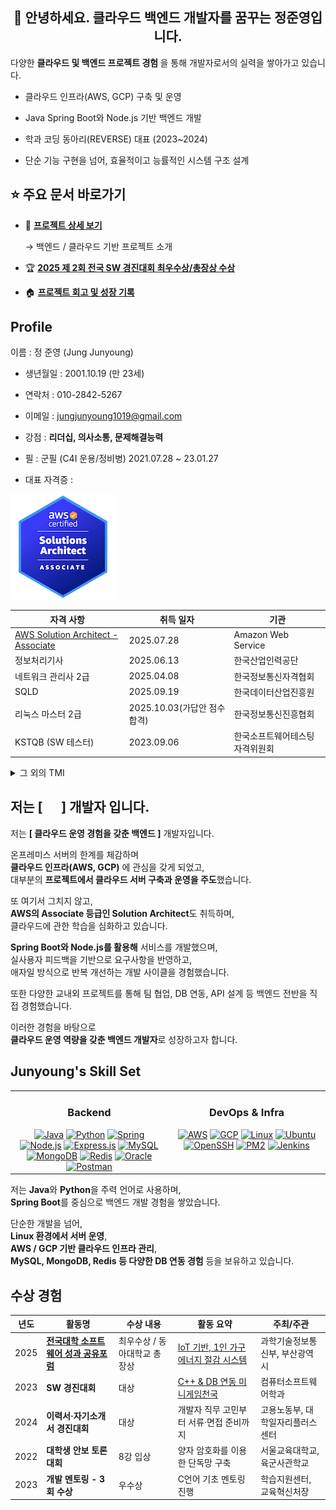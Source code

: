 ## <div align="center">👋 안녕하세요. 클라우드 백엔드 개발자를 꿈꾸는 정준영입니다.</div>

다양한 <strong>클라우드 및 백엔드 프로젝트 경험 </strong>을 통해 개발자로서의 실력을 쌓아가고 있습니다.

<div>

- 클라우드 인프라(AWS, GCP) 구축 및 운영  

- Java Spring Boot와 Node.js 기반 백엔드 개발  

- 학과 코딩 동아리(REVERSE) 대표 (2023~2024)  

- 단순 기능 구현을 넘어, 효율적이고 능률적인 시스템 구조 설계

</div>


## ⭐ 주요 문서 바로가기

- 📂 **[프로젝트 상세 보기](./PROJECT.md)**
  
  → 백엔드 / 클라우드 기반 프로젝트 소개

- 🏆 **[2025 제 2회 전국 SW 경진대회 최우수상/총장상 수상](https://velog.io/@junyoung011019/swforum)**

- 🏠 **[프로젝트 회고 및 성장 기록](https://velog.io/@junyoung011019/posts)**

## Profile
이름 : 정 준영 (Jung Junyoung)

  - 생년월일 : 2001.10.19 (만 23세)
  - 연락처 : 010-2842-5267
  - 이메일 : jungjunyoung1019@gmail.com
  - 강점 : **리더십, 의사소통, 문제해결능력**
  - 필 : 군필 (C4I 운용/정비병) 2021.07.28 ~ 23.01.27

  - 대표 자격증 :

![SAA 뱃지](aws-certified-solutions-architect-associate.png)

| 자격 사항                              | 취득 일자     | 기관                         |
|---------------------------------------|--------------|------------------------------|
| [AWS Solution Architect - Associate](https://velog.io/@junyoung011019/AWS-Solutions-Architect-Associate-SAA)    | 2025.07.28   | Amazon Web Service           |
| 정보처리기사                           | 2025.06.13   | 한국산업인력공단              |
| 네트워크 관리사 2급                    | 2025.04.08   | 한국정보통신자격협회          |
| SQLD                    | 2025.09.19   | 한국데이터산업진흥원          |
| 리눅스 마스터 2급                    | 2025.10.03(가답안 점수 합격)   | 한국정보통신진흥협회          |
| KSTQB (SW 테스터)                     | 2023.09.06   | 한국소프트웨어테스팅자격위원회 |
    
    

  <details>
    <summary>그 외의 TMI</summary>

  - 취미 : 코딩 유튜브(코딩애플, 노마드 코더 등), 음악 감상, 지도 탐색
  - 특기 : 논리적 토론, 무엇이든 정리
  - MBTI : ENFP 

  </details>

## 저는 [&nbsp; &nbsp;&nbsp;&nbsp; ] 개발자 입니다.

저는 <strong>[ 클라우드 운영 경험을 갖춘 백엔드 ]</strong> 개발자입니다.

온프레미스 서버의 한계를 체감하며  <br>
**클라우드 인프라(AWS, GCP)** 에 관심을 갖게 되었고,  
대부분의 **프로젝트에서 클라우드 서버 구축과 운영을 주도**했습니다.

또 여기서 그치지 않고, <br>
**AWS의 Associate 등급인 Solution Architect**도 취득하며, <br>
클라우드에 관한 학습을 심화하고 있습니다.

**Spring Boot와 Node.js를 활용해** 서비스를 개발했으며,  
실사용자 피드백을 기반으로 요구사항을 반영하고,  
애자일 방식으로 반복 개선하는 개발 사이클을 경험했습니다.

또한 다양한 교내외 프로젝트를 통해 팀 협업, DB 연동, API 설계 등 백엔드 전반을 직접 경험했습니다.

이러한 경험을 바탕으로  
<strong>클라우드 운영 역량을 갖춘 백엔드 개발자</strong>로 성장하고자 합니다.

## Junyoung's Skill Set  

<table><tr>
<td valign="top" width="50%">

<h3 align="center">Backend</h3>
<div align="center">  
<a href="https://www.java.com/" target="_blank"><img src="https://profilinator.rishav.dev/skills-assets/java-original-wordmark.svg" alt="Java" height="50" /></a>  
<a href="https://www.python.org/" target="_blank"><img src="https://profilinator.rishav.dev/skills-assets/python-original.svg" alt="Python" height="50" /></a>  
<a href="https://spring.io/" target="_blank"><img src="https://profilinator.rishav.dev/skills-assets/springio-icon.svg" alt="Spring" height="50" /></a>  
<a href="https://nodejs.org/" target="_blank"><img src="https://profilinator.rishav.dev/skills-assets/nodejs-original-wordmark.svg" alt="Node.js" height="50" /></a>  
<a href="https://expressjs.com/" target="_blank"><img src="https://profilinator.rishav.dev/skills-assets/express-original-wordmark.svg" alt="Express.js" height="50" /></a>  
<a href="https://www.mysql.com/" target="_blank"><img src="https://profilinator.rishav.dev/skills-assets/mysql-original-wordmark.svg" alt="MySQL" height="50" /></a>  
<a href="https://www.mongodb.com/" target="_blank"><img src="https://profilinator.rishav.dev/skills-assets/mongodb-original-wordmark.svg" alt="MongoDB" height="50" /></a>  
<a href="https://redis.io/" target="_blank"><img src="https://profilinator.rishav.dev/skills-assets/redis-original-wordmark.svg" alt="Redis" height="50" /></a>  
<a href="https://www.oracle.com/" target="_blank"><img src="https://profilinator.rishav.dev/skills-assets/oracle-original.svg" alt="Oracle" height="50" /></a>  
<a href="https://www.postman.com/" target="_blank"><img src="https://cdn.worldvectorlogo.com/logos/postman.svg" alt="Postman" height="40" /></a>  
</div>

</td>
<td valign="top" width="50%">

<h3 align="center">DevOps & Infra</h3>
<div align="center">  
<a href="https://aws.amazon.com/" target="_blank"><img src="https://profilinator.rishav.dev/skills-assets/amazonwebservices-original-wordmark.svg" alt="AWS" height="50" /></a>  
<a href="https://cloud.google.com/" target="_blank"><img src="https://profilinator.rishav.dev/skills-assets/google_cloud-icon.svg" alt="GCP" height="50" /></a>  
<a href="https://www.linux.org/" target="_blank"><img src="https://profilinator.rishav.dev/skills-assets/linux-original.svg" alt="Linux" height="50" /></a>  
<a href="https://ubuntu.com/" target="_blank"><img src="https://cdn.worldvectorlogo.com/logos/ubuntu-4.svg" alt="Ubuntu" height="50" /></a>  
<a href="https://www.openssh.com/" target="_blank"><img src="https://img.shields.io/badge/OpenSSH-00BFA6?style=flat&logo=openssh&logoColor=white" alt="OpenSSH" height="30" /></a>  
<a href="https://pm2.keymetrics.io/" target="_blank"><img src="https://img.shields.io/badge/PM2-2B037A?style=flat&logo=pm2&logoColor=white" alt="PM2" height="30" /></a>  
<a href="https://www.jenkins.io/" target="_blank"><img src="https://profilinator.rishav.dev/skills-assets/jenkins-icon.svg" alt="Jenkins" height="50" /></a>  
</div>

</td>
</tr></table>


저는 **Java**와 **Python**을 주력 언어로 사용하며,  
**Spring Boot**를 중심으로 백엔드 개발 경험을 쌓았습니다.

단순한 개발을 넘어,  
**Linux 환경에서 서버 운영**,  
**AWS / GCP 기반 클라우드 인프라 관리**,  
**MySQL, MongoDB, Redis 등 다양한 DB 연동 경험** 등을 보유하고 있습니다.


## 수상 경험

| 년도 | 활동명 | 수상 내용 | 활동 요약 | 주최/주관 |
|------|--------|-----------|------------|------------|
| 2025 | [**전국대학 소프트웨어 성과 공유포럼**](https://velog.io/@junyoung011019/swforum) | 최우수상 / 동아대학교 총장상 | [IoT 기반, 1인 가구 에너지 절감 시스템](https://github.com/junyoung011019/aiot_smart_home_spring) | 과학기술정보통신부, 부산광역시 |
| 2023 | **SW 경진대회** | 대상 | [C++ & DB 연동 미니게임천국](https://github.com/junyoung011019/cpp-minigame-score) | 컴퓨터소프트웨어학과 |
| 2024 | **이력서·자기소개서 경진대회** | 대상 | 개발자 직무 고민부터 서류·면접 준비까지 | 고용노동부, 대학일자리플러스센터 |
| 2022 | **대학생 안보 토론대회** | 8강 입상 | 양자 암호화를 이용한 단독망 구축 | 서울교육대학교, 육군사관학교 |
| 2023 | **개발 멘토링 - 3회 수상** | 우수상 | C언어 기초 멘토링 진행 | 학습지원센터, 교육혁신처장 |
